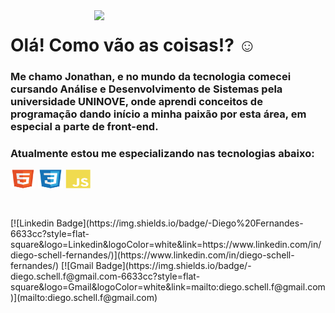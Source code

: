 
<img align="right" src="https://raw.githubusercontent.com/MicaelliMedeiros/micaellimedeiros/master/image/computer-illustration.png" width="370"/>

# Olá! Como vão as coisas!? ☺

### Me chamo Jonathan, e no mundo da tecnologia comecei cursando Análise e Desenvolvimento de Sistemas pela universidade UNINOVE, onde aprendi conceitos de programação dando início a minha paixão por esta área, em especial a parte de front-end.

### Atualmente estou me especializando nas tecnologias abaixo:

<div>
  <img align="center" alt="Rafa-HTML" height="30" width="40" src="https://raw.githubusercontent.com/devicons/devicon/master/icons/html5/html5-original.svg">
  <img align="center" alt="Rafa-CSS" height="30" width="40" src="https://raw.githubusercontent.com/devicons/devicon/master/icons/css3/css3-original.svg">
  <img align="center" alt="Rafa-Js" height="30" width="40" src="https://raw.githubusercontent.com/devicons/devicon/master/icons/javascript/javascript-plain.svg">

</div>

</br>

 ##
 
<div>
  [![Linkedin Badge](https://img.shields.io/badge/-Diego%20Fernandes-6633cc?style=flat-square&logo=Linkedin&logoColor=white&link=https://www.linkedin.com/in/diego-schell-fernandes/)](https://www.linkedin.com/in/diego-schell-fernandes/) 
[![Gmail Badge](https://img.shields.io/badge/-diego.schell.f@gmail.com-6633cc?style=flat-square&logo=Gmail&logoColor=white&link=mailto:diego.schell.f@gmail.com)](mailto:diego.schell.f@gmail.com)</a>
</div>
